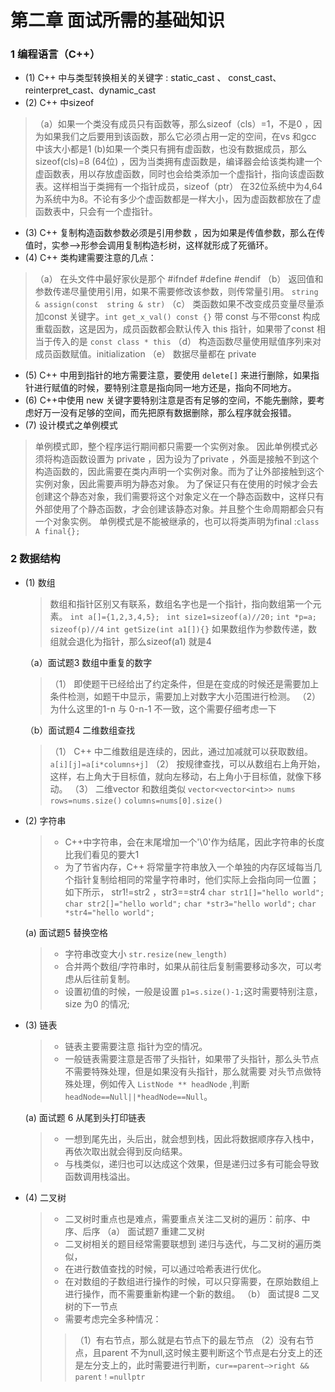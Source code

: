 # 第二章 面试所需的基础知识
### 1 编程语言（C++）
- (1) C++ 中与类型转换相关的关键字 : static_cast 、 const_cast、reinterpret_cast、dynamic_cast
- (2) C++ 中sizeof 
> （a）如果一个类没有成员只有函数等，那么sizeof（cls）=1，不是0 ，因为如果我们之后要用到该函数，那么它必须占用一定的空间，在vs 和gcc 中该大小都是1
> (b)如果一个类只有拥有虚函数，也没有数据成员，那么sizeof(cls)=8 (64位) ，因为当类拥有虚函数是，编译器会给该类构建一个虚函数表，用以存放虚函数，同时也会给类添加一个虚指针，指向该虚函数表。这样相当于类拥有一个指针成员，sizeof（ptr） 在32位系统中为4,64为系统中为8。不论有多少个虚函数都是一样大小，因为虚函数都放在了虚函数表中，只会有一个虚指针。
- (3) C++ 复制构造函数参数必须是引用参数 ，因为如果是传值参数，那么在传值时，实参——>形参会调用复制构造杉树，这样就形成了死循环。
- (4) C++ 类构建需要注意的几点：
>   （a） 在头文件中最好家伙是那个 #ifndef  #define #endif
>   （b） 返回值和参数传递尽量使用引用，如果不需要修改该参数，则传常量引用。 `string & assign(const  string & str)`
>   （c） 类函数如果不改变成员变量尽量添加const 关键字。`int get_x_val() const {}` 带 const 与不带const 构成重载函数，这是因为，成员函数都会默认传入 this 指针，如果带了const 相当于传入的是 `const class * this`
>   （d） 构造函数尽量使用赋值序列来对成员函数赋值。initialization
>   （e） 数据尽量都在 private
- (5) C++ 中用到指针的地方需要注意，要使用 `delete[]` 来进行删除，如果指针进行赋值的时候，要特别注意是指向同一地方还是，指向不同地方。
- (6) C++中使用 new 关键字要特别注意是否有足够的空间，不能先删除，要考虑好万一没有足够的空间，而先把原有数据删除，那么程序就会报错。
- (7) 设计模式之单例模式
> 单例模式即，整个程序运行期间都只需要一个实例对象。
> 因此单例模式必须将构造函数设置为 private ，因为设为了private ，外面是接触不到这个构造函数的，因此需要在类内声明一个实例对象。而为了让外部接触到这个实例对象，因此需要声明为静态对象。
> 为了保证只有在使用的时候才会去创建这个静态对象，我们需要将这个对象定义在一个静态函数中，这样只有外部使用了个静态函数，才会创建该静态对象。并且整个生命周期都会只有一个对象实例。
> 单例模式是不能被继承的，也可以将类声明为final :`class  A final{};`
### 2 数据结构
- (1) 数组
    > 数组和指针区别又有联系，数组名字也是一个指针，指向数组第一个元素。
    `int a[]={1,2,3,4,5};`
    ` int size1=sizeof(a)//20;`
    `int *p=a;`
    `sizeof(p)//4`
    `int getSize(int a1[]){}`
    如果数组作为参数传递，数组就会退化为指针，那么sizeof(a1) 就是4 

    （a）面试题3 数组中重复的数字
    > （1） 即使题干已经给出了约定条件，但是在变成的时候还是需要加上条件检测，如题干中显示，需要加上对数字大小范围进行检测。
    > （2） 为什么这里的1-n 与 0-n-1 不一致，这个需要仔细考虑一下

    （b）面试题4 二维数组查找
    > （1） C++ 中二维数组是连续的，因此，通过加减就可以获取数组。`a[i][j]=a[i*columns+j]`
    > （2） 按规律查找，可以从数组右上角开始，这样，右上角大于目标值，就向左移动，右上角小于目标值，就像下移动。
    > （3） 二维vector 和数组类似
    >       `vector<vector<int>> nums` 
    >       `   rows=nums.size()`
    >       `columns=nums[0].size()`
- (2) 字符串
  > - C++中字符串，会在末尾增加一个'\0'作为结尾，因此字符串的长度比我们看见的要大1
  > - 为了节省内存，C++ 将常量字符串放入一个单独的内存区域每当几个指针复制给相同的常量字符串时，他们实际上会指向同一位置；如下所示， str1!=str2 ，str3==str4
  > `char str1[]="hello world";`
  > `char str2[]="hello world";`
  > `char *str3="hello world";`
  > `char *str4="hello world";`
   
  (a) 面试题5 替换空格
    > - 字符串改变大小 `str.resize(new_length)`
    > - 合并两个数组/字符串时，如果从前往后复制需要移动多次，可以考虑从后往前复制。
    > - 设置初值的时候，一般是设置 `p1=s.size()-1;`这时需要特别注意，size 为0 的情况;
- (3) 链表
    > - 链表主要需要注意 指针为空的情况。
    > - 一般链表需要注意是否带了头指针，如果带了头指针，那么头节点不需要特殊处理，但是如果没有头指针，那么就需要 对头节点做特殊处理，例如传入 `ListNode ** headNode` ,判断 `headNode==Null||*headNode==Null`。
  
  (a) 面试题 6 从尾到头打印链表
    > - 一想到尾先出，头后出，就会想到栈，因此将数据顺序存入栈中，再依次取出就会得到反向结果。
    > - 与栈类似，递归也可以达成这个效果，但是递归过多有可能会导致函数调用栈溢出。
- (4) 二叉树
    > - 二叉树时重点也是难点，需要重点关注二叉树的遍历：前序、中序、后序
  （a） 面试题7 重建二叉树
    > - 二叉树相关的题目经常需要联想到 递归与迭代，与二叉树的遍历类似，
    > - 在进行数值查找的时候，可以通过哈希表进行优化。
    > - 在对数组的子数组进行操作的时候，可以只穿需要，在原始数组上进行操作，而不需要重新构建一个新的数组。
  （b） 面试提8 二叉树的下一节点
    > - 需要考虑完全多种情况：
    >  >（1）有右节点，那么就是右节点下的最左节点
    >  >（2）没有右节点，且parent 不为null,这时候主要判断这个节点是右分支上的还是左分支上的，此时需要进行判断，`cur==parent—>right && parent！=nullptr`
